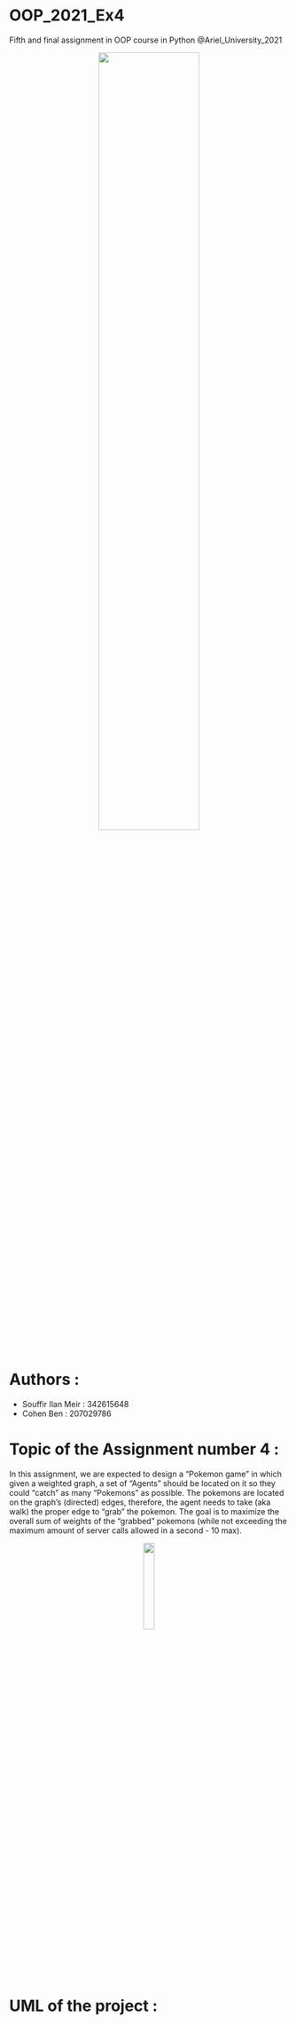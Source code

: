 # OOP_2021_Ex4
Fifth and final assignment in OOP course in Python @Ariel_University_2021
<p align="center">
  <img align="center" width=60% src = "https://user-images.githubusercontent.com/55143087/148692535-6f81cc01-8f5a-4a49-bb55-e461247ce04a.png"/>
</p>

# Authors :
* Souffir Ilan Meir : 342615648
* Cohen Ben : 207029786  

# Topic of the Assignment number 4 :
In this assignment, we are expected to design a “Pokemon game” in which given a weighted graph,  a set of “Agents” should be located on it so they could “catch” as many “Pokemons” as possible. The pokemons are located on the graph’s (directed) edges, therefore, the agent needs to take (aka walk)  the proper edge to “grab” the pokemon. The goal is to maximize the overall sum of weights of the “grabbed” pokemons (while not exceeding the maximum amount of server calls allowed in a second - 10 max).
<p align="center">
  <img align="center" width=20% src = "https://user-images.githubusercontent.com/55143087/148692770-df071d62-afeb-4a85-b19f-dc0796dd0066.png"/>
</p>

# UML of the project :
